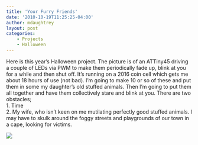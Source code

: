 ```yaml
---
title: 'Your Furry Friends'
date: '2010-10-19T11:25:25-04:00'
author: mdaughtrey
layout: post
categories:
    - Projects
    - Halloween
---
```


Here is this year’s Halloween project. The picture is of an ATTiny45 driving a couple of LEDs via PWM to make them periodically fade up, blink at you for a while and then shut off. It’s running on a 2016 coin cell which gets me about 18 hours of use (not bad). I’m going to make 10 or so of these and put them in some my daughter’s old stuffed animals. Then I’m going to put them all together and have them collectively stare and blink at you. There are two obstacles;  
1\. Time  
2\. My wife, who isn’t keen on me mutilating perfectly good stuffed animals. I may have to skulk around the foggy streets and playgrounds of our town in a cape, looking for victims.

![](/assets/uploads/2010/10/20101019-120955.jpg)
